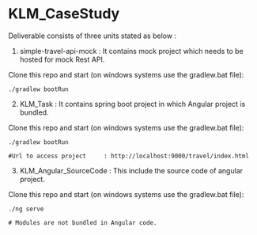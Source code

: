 # KLM_CaseStudy

Deliverable consists of three units stated as below :

1. simple-travel-api-mock : It contains mock project which needs to be hosted for mock Rest API.

Clone this repo and start (on windows systems use the gradlew.bat file):

`./gradlew bootRun`

2. KLM_Task : It contains spring boot project in which Angular project is bundled.

Clone this repo and start (on windows systems use the gradlew.bat file):

`./gradlew bootRun`
   
    #Url to access project     : http://localhost:9000/travel/index.html

3. KLM_Angular_SourceCode : This include the source code of angular project.

Clone this repo and start (on windows systems use the gradlew.bat file):

`./ng serve`

	# Modules are not bundled in Angular code.
